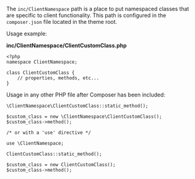 The `inc/ClientNamespace` path is a place to put namespaced classes that are specific to client functionality. This path is configured in the `composer.json` file located in the theme root.

Usage example:

**inc/ClientNamespace/ClientCustomClass.php**

```
<?php
namespace ClientNamespace;

class ClientCustomClass {
	// properties, methods, etc...
}
```

Usage in any other PHP file after Composer has been included:

```
\ClientNamespace\ClientCustomClass::static_method();

$custom_class = new \ClientNamespace\ClientCustomClass();
$custom_class->method();

/* or with a 'use' directive */

use \ClientNamespace;

ClientCustomClass::static_method();

$custom_class = new ClientCustomClass();
$custom_class->method();
```